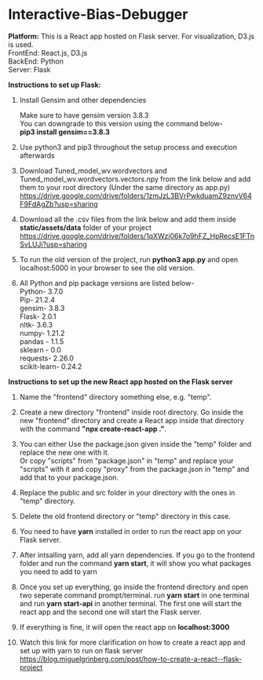 # Interactive-Bias-Debugger

**Platform:**
This is a React app hosted on Flask server. For visualization, D3.js is used.<br />
FrontEnd: React.js, D3.js <br />
BackEnd: Python <br />
Server: Flask <br />

**Instructions to set up Flask:**

1. Install Gensim and other dependencies

   Make sure to have gensim version 3.8.3 <br />
   You can downgrade to this version using the command below- <br />
   **pip3 install gensim==3.8.3**

2. Use python3 and pip3 throughout the setup process and execution afterwards

3. Download Tuned_model_wv.wordvectors and Tuned_model_wv.wordvectors.vectors.npy from the link below and add
   them to your root directory (Under the same directory as app.py) <br />
   https://drive.google.com/drive/folders/1zmJzL3BVrPwkduamZ9znvV64F9FdAgZb?usp=sharing

4. Download all the .csv files from the link below and add them inside **static/assets/data** folder of your project <br />
   https://drive.google.com/drive/folders/1qXWzj06k7o9hFZ_HpRecsE1FTnSvLUJi?usp=sharing

5. To run the old version of the project, run **python3 app.py** and open localhost:5000 in your browser to see the old version.

6. All Python and pip package versions are listed below- <br />
   Python- 3.7.0 <br />
   Pip- 21.2.4 <br />
   gensim- 3.8.3 <br />
   Flask- 2.0.1 <br />
   nltk- 3.6.3 <br />
   numpy- 1.21.2 <br />
   pandas - 1.1.5 <br />
   sklearn - 0.0 <br />
   requests- 2.26.0 <br />
   scikit-learn- 0.24.2 <br />

**Instructions to set up the new React app hosted on the Flask server**

1.  Name the "frontend" directory something else, e.g. "temp".

2.  Create a new directory "frontend" inside root directory. Go inside the new "frontend" directory and create a React app inside that directory
    with the command **"npx create-react-app ."**.
3.  You can either Use the package.json given inside the "temp" folder and replace the new one with it. <br/>
    Or copy "scripts" from "package.json" in "temp" and replace your "scripts" with it and copy "proxy" from the package.json in "temp" and add that to your package.json.
4.  Replace the public and src folder in your directory with the ones in "temp" directory.
5.  Delete the old frontend directory or "temp" directory in this case.
6.  You need to have **yarn** installed in order to run the react app on your Flask server.
7.  After intsalling yarn, add all yarn dependencies.
    If you go to the frontend folder and run the command **yarn start**, it will show you what packages you need to add to yarn
8.  Once you set up everything, go inside the frontend directory and open two seperate command prompt/terminal.
    run **yarn start** in one terminal and run **yarn start-api** in another terminal.
    The first one will start the react app and the second one will start the Flask server.
9.  If everything is fine, it will open the react app on **localhost:3000**

10. Watch this link for more clarification on how to create a react app and set up with yarn to run on flask server
    https://blog.miguelgrinberg.com/post/how-to-create-a-react--flask-project
